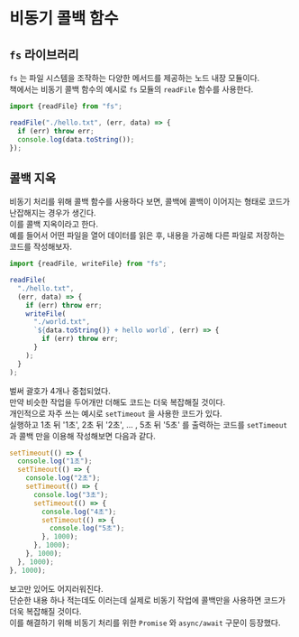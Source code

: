 # 비동기 콜백 함수

## `fs` 라이브러리

`fs` 는 파일 시스템을 조작하는 다양한 메서드를 제공하는 노드 내장 모듈이다.  
책에서는 비동기 콜백 함수의 예시로 `fs` 모듈의 `readFile` 함수를 사용한다.

```ts
import {readFile} from "fs";

readFile("./hello.txt", (err, data) => {
  if (err) throw err;
  console.log(data.toString());
});
```

## 콜백 지옥

비동기 처리를 위해 콜백 함수를 사용하다 보면, 콜백에 콜백이 이어지는 형태로 코드가 난잡해지는 경우가 생긴다.  
이를 콜백 지옥이라고 한다.  
예를 들어서 어떤 파일을 열어 데이터를 읽은 후, 내용을 가공해 다른 파일로 저장하는 코드를 작성해보자.

```ts
import {readFile, writeFile} from "fs";

readFile(
  "./hello.txt",
  (err, data) => {
    if (err) throw err;
    writeFile(
      "./world.txt",
      `${data.toString()} + hello world`, (err) => {
        if (err) throw err;
      }
    );
  }
);
```

벌써 괄호가 4개나 중첩되었다.  
만약 비슷한 작업을 두어개만 더해도 코드는 더욱 복잡해질 것이다.  
개인적으로 자주 쓰는 예시로 `setTimeout` 을 사용한 코드가 있다.  
실행하고 1초 뒤 '1초', 2초 뒤 '2초', ... , 5초 뒤 '5초' 를 출력하는 코드를 `setTimeout` 과 콜백 만을 이용해 작성해보면 다음과 같다.

```ts
setTimeout(() => {
  console.log("1초");
  setTimeout(() => {
    console.log("2초");
    setTimeout(() => {
      console.log("3초");
      setTimeout(() => {
        console.log("4초");
        setTimeout(() => {
          console.log("5초");
        }, 1000);
      }, 1000);
    }, 1000);
  }, 1000);
}, 1000);
```

보고만 있어도 어지러워진다.  
단순한 내용 하나 적는데도 이러는데 실제로 비동기 작업에 콜백만을 사용하면 코드가 더욱 복잡해질 것이다.  
이를 해결하기 위해 비동기 처리를 위한 `Promise` 와 `async/await` 구문이 등장했다.
